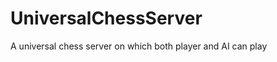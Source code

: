 UniversalChessServer
====================

A universal chess server on which both player and AI can play
